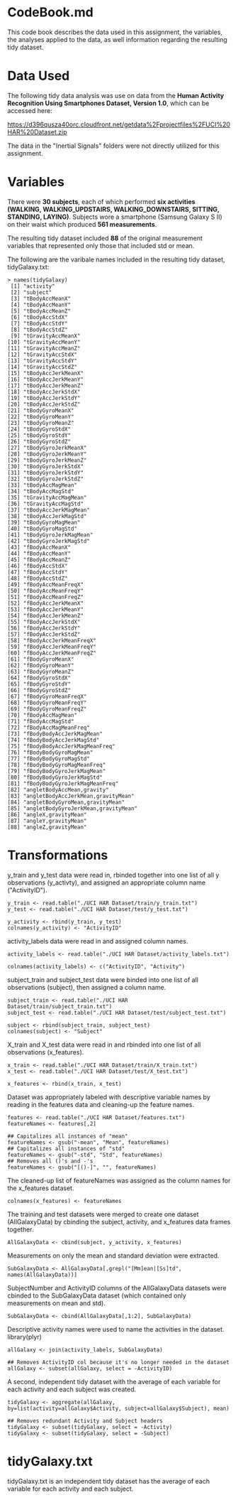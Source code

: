 CodeBook.md
========================================================
This code book describes the data used in this assignment, the variables, the analyses applied to the data, as well information regarding the resulting tidy dataset.

Data Used
========================================================
The following tidy data analysis was use on data from the **Human Activity Recognition Using Smartphones Dataset, Version 1.0**, which can be accessed here:

https://d396qusza40orc.cloudfront.net/getdata%2Fprojectfiles%2FUCI%20HAR%20Dataset.zip 

The data in the "Inertial Signals" folders were not directly utilized for this assignment.

Variables
========================================================
There were **30 subjects**, each of which performed **six activities (WALKING, WALKING_UPDSTAIRS, WALKING_DOWNSTAIRS, SITTING, STANDING, LAYING)**.  Subjects wore a smartphone (Samsung Galaxy S II) on their waist which produced **561 measurements**.

The resulting tidy dataset included **88** of the original measurement variables that represented only those that included std or mean.

The following are the varibale names included in the resulting tidy dataset, tidyGalaxy.txt:
```{r}
> names(tidyGalaxy)
 [1] "activity"                          
 [2] "subject"                           
 [3] "tBodyAccMeanX"                     
 [4] "tBodyAccMeanY"                     
 [5] "tBodyAccMeanZ"                     
 [6] "tBodyAccStdX"                      
 [7] "tBodyAccStdY"                      
 [8] "tBodyAccStdZ"                      
 [9] "tGravityAccMeanX"                  
[10] "tGravityAccMeanY"                  
[11] "tGravityAccMeanZ"                  
[12] "tGravityAccStdX"                   
[13] "tGravityAccStdY"                   
[14] "tGravityAccStdZ"                   
[15] "tBodyAccJerkMeanX"                 
[16] "tBodyAccJerkMeanY"                 
[17] "tBodyAccJerkMeanZ"                 
[18] "tBodyAccJerkStdX"                  
[19] "tBodyAccJerkStdY"                  
[20] "tBodyAccJerkStdZ"                  
[21] "tBodyGyroMeanX"                    
[22] "tBodyGyroMeanY"                    
[23] "tBodyGyroMeanZ"                    
[24] "tBodyGyroStdX"                     
[25] "tBodyGyroStdY"                     
[26] "tBodyGyroStdZ"                     
[27] "tBodyGyroJerkMeanX"                
[28] "tBodyGyroJerkMeanY"                
[29] "tBodyGyroJerkMeanZ"                
[30] "tBodyGyroJerkStdX"                 
[31] "tBodyGyroJerkStdY"                 
[32] "tBodyGyroJerkStdZ"                 
[33] "tBodyAccMagMean"                   
[34] "tBodyAccMagStd"                    
[35] "tGravityAccMagMean"                
[36] "tGravityAccMagStd"                 
[37] "tBodyAccJerkMagMean"               
[38] "tBodyAccJerkMagStd"                
[39] "tBodyGyroMagMean"                  
[40] "tBodyGyroMagStd"                   
[41] "tBodyGyroJerkMagMean"              
[42] "tBodyGyroJerkMagStd"               
[43] "fBodyAccMeanX"                     
[44] "fBodyAccMeanY"                     
[45] "fBodyAccMeanZ"                     
[46] "fBodyAccStdX"                      
[47] "fBodyAccStdY"                      
[48] "fBodyAccStdZ"                      
[49] "fBodyAccMeanFreqX"                 
[50] "fBodyAccMeanFreqY"                 
[51] "fBodyAccMeanFreqZ"                 
[52] "fBodyAccJerkMeanX"                 
[53] "fBodyAccJerkMeanY"                 
[54] "fBodyAccJerkMeanZ"                 
[55] "fBodyAccJerkStdX"                  
[56] "fBodyAccJerkStdY"                  
[57] "fBodyAccJerkStdZ"                  
[58] "fBodyAccJerkMeanFreqX"             
[59] "fBodyAccJerkMeanFreqY"             
[60] "fBodyAccJerkMeanFreqZ"             
[61] "fBodyGyroMeanX"                    
[62] "fBodyGyroMeanY"                    
[63] "fBodyGyroMeanZ"                    
[64] "fBodyGyroStdX"                     
[65] "fBodyGyroStdY"                     
[66] "fBodyGyroStdZ"                     
[67] "fBodyGyroMeanFreqX"                
[68] "fBodyGyroMeanFreqY"                
[69] "fBodyGyroMeanFreqZ"                
[70] "fBodyAccMagMean"                   
[71] "fBodyAccMagStd"                    
[72] "fBodyAccMagMeanFreq"               
[73] "fBodyBodyAccJerkMagMean"           
[74] "fBodyBodyAccJerkMagStd"            
[75] "fBodyBodyAccJerkMagMeanFreq"       
[76] "fBodyBodyGyroMagMean"              
[77] "fBodyBodyGyroMagStd"               
[78] "fBodyBodyGyroMagMeanFreq"          
[79] "fBodyBodyGyroJerkMagMean"          
[80] "fBodyBodyGyroJerkMagStd"           
[81] "fBodyBodyGyroJerkMagMeanFreq"      
[82] "angletBodyAccMean,gravity"         
[83] "angletBodyAccJerkMean,gravityMean" 
[84] "angletBodyGyroMean,gravityMean"    
[85] "angletBodyGyroJerkMean,gravityMean"
[86] "angleX,gravityMean"                
[87] "angleY,gravityMean"                
[88] "angleZ,gravityMean" 
```

Transformations
========================================================
y_train and y_test data were read in, rbinded together into one list of all y observations (y_activty), and assigned an appropriate column name ("ActivityID").
```{r}
y_train <- read.table("./UCI HAR Dataset/train/y_train.txt")
y_test <- read.table("./UCI HAR Dataset/test/y_test.txt")

y_activity <- rbind(y_train, y_test)
colnames(y_activity) <- "ActivityID"
```

activity_labels data were read in and assigned column names.
```{r}
activity_labels <- read.table("./UCI HAR Dataset/activity_labels.txt")

colnames(activity_labels) <- c("ActivityID", "Activity")
```

subject_train and subject_test data were binded into one list of all observations (subject), then assigned a column name.
```{r}
subject_train <- read.table("./UCI HAR Dataset/train/subject_train.txt")
subject_test <- read.table("./UCI HAR Dataset/test/subject_test.txt")

subject <- rbind(subject_train, subject_test)
colnames(subject) <- "Subject"
```

X_train and X_test data were read in and rbinded into one list of all observations (x_features).
```{r}
x_train <- read.table("./UCI HAR Dataset/train/X_train.txt")
x_test <- read.table("./UCI HAR Dataset/test/X_test.txt")

x_features <- rbind(x_train, x_test)
```
Dataset was appropriately labeled with descriptive variable names by reading in the features data and cleaning-up the feature names.
```{r}
features <- read.table("./UCI HAR Dataset/features.txt")
featureNames <- features[,2]

## Capitalizes all instances of "mean"
featureNames <- gsub("-mean", "Mean", featureNames)
## Capitalizes all instances of "std"
featureNames <- gsub("-std", "Std", featureNames)
## Removes all ()'s and -'s
featureNames <- gsub("[()-]", "", featureNames)
```

The cleaned-up list of featureNames was assigned as the column names for the x_features dataset.
```{r}
colnames(x_features) <- featureNames
```

The training and test datasets were merged to create one dataset (AllGalaxyData) by cbinding the subject, activity, and x_features data frames together.
```{r}
AllGalaxyData <- cbind(subject, y_activity, x_features)
```

Measurements on only the mean and standard deviation were extracted.
```{r}
SubGalaxyData <- AllGalaxyData[,grepl("[Mm]ean|[Ss]td", names(AllGalaxyData))]
```

SubjectNumber and ActivityID columns of the AllGalaxyData datasets were cbinded to the SubGalaxyData dataset (which contained only measurements on mean and std).
```{r}
SubGalaxyData <- cbind(AllGalaxyData[,1:2], SubGalaxyData)
```

Descriptive activity names were used to name the activities in the dataset.
library(plyr)
```{r}
allGalaxy <- join(activity_labels, SubGalaxyData) 

## Removes ActivityID col because it's no longer needed in the dataset
allGalaxy <- subset(allGalaxy, select = -ActivityID)
```

A second, independent tidy dataset with the average of each variable for each activity and each subject was created.
```{r}
tidyGalaxy <- aggregate(allGalaxy, by=list(activity=allGalaxy$Activity, subject=allGalaxy$Subject), mean)

## Removes redundant Activity and Subject headers
tidyGalaxy <- subset(tidyGalaxy, select = -Activity)
tidyGalaxy <- subset(tidyGalaxy, select = -Subject)
```


tidyGalaxy.txt
========================================================
tidyGalaxy.txt is an independent tidy dataset has the average of each variable for each activity and each subject.


